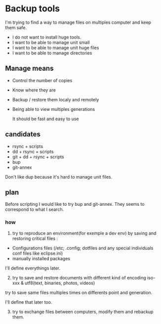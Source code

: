 # Backup tools

I'm trying to find a way to manage files on multiples computer and keep them safe. 

* I do not want to install huge tools. 
* I want to be able to manage unit small
* I want to be able to manage unit huge files
* I want to be able to manage directories

## Manage means 

* Control the number of copies
* Know where they are
* Backup / restore them localy and remotely
* Being able to view multiples generations

  It should be fast and easy to use

## candidates

* rsync + scripts
* dd + rsync + scripts
* git + dd + rsync + scripts
* bup
* git-annex

Don't like dup because it's hard to manage unit files.

## plan

Before scripting I would like to try bup and git-annex. They seems to correspond to what I search.

### how

1) try to reproduce an environment(for exemple a dev env) by saving and restoring critical files :

* Configurations files (/etc; .config; dotfiles and any special individuals conf files like eclipse.ini) 
* manually installed packages

I'll define everythings later.

2) try to save and restore documents with different kind of encoding iso-xxx & utf8(text, binaries, photos, videos)

try to save same files multiples times on differents point and generation.

I'll define that later too.

3) try to exchange files between computers, modify them and rebackup them.


